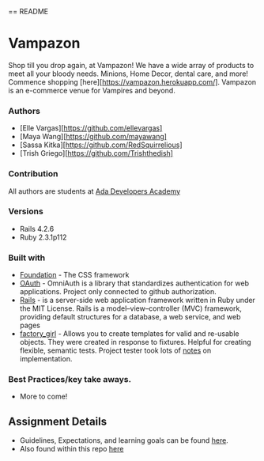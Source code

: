 == README
# Vampazon
Shop till you drop again, at Vampazon! We have a wide array of products to meet all your bloody needs. Minions, Home Decor, dental care, and more! Commence shopping [here][https://vampazon.herokuapp.com/]. Vampazon is an e-commerce venue for Vampires and beyond.


### Authors
- [Elle Vargas][https://github.com/ellevargas]
- [Maya Wang][https://github.com/mayawang]
- [Sassa Kitka][https://github.com/RedSquirrelious]
- [Trish Griego][https://github.com/Trishthedish]

### Contribution
 All authors are students at [Ada Developers Academy](http://adadevelopersacademy.org/)

### Versions
- Rails 4.2.6
- Ruby 2.3.1p112

### Built with
* [Foundation](http://foundation.zurb.com/) - The CSS framework
* [OAuth](https://github.com/omniauth/omniauth) - OmniAuth is a library that standardizes  authentication for web applications. Project only connected to github authorization.
* [Rails](http://guides.rubyonrails.org/) - is a server-side web application framework written in Ruby under the MIT License. Rails is a model–view–controller (MVC) framework, providing default structures for a database, a web service, and web pages
* [factory_girl](https://github.com/thoughtbot/factory_girl/blob/master/GETTING_STARTED.md) - Allows you to create templates for valid and re-usable objects. They were created in response to fixtures. Helpful for creating flexible, semantic tests. Project tester took lots of [notes](notes_on_factory_girl_rails_use.md) on implementation.

### Best Practices/key take aways.
- More to come!


## Assignment Details

- Guidelines, Expectations, and learning goals can be found [here](https://github.com/Ada-C6/betsy).
- Also found within this repo [here](project_guidelines.md)
